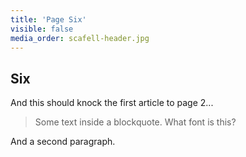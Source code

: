 ```yaml
---
title: 'Page Six'
visible: false
media_order: scafell-header.jpg
---
```


## Six

And this should knock the first article to page 2...

> Some text inside a blockquote. What font is this?

And a second paragraph.